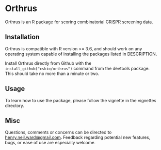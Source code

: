 # Orthrus

Orthrus is an R package for scoring combinatorial CRISPR screening data.

## Installation

Orthrus is compatible with R version >= 3.6, and should work on any operating system capable of installing the packages listed in DESCRIPTION.

Install Orthrus directly from Github with the `install_github("csbio/orthrus")` command from the devtools package. This should take no more than a minute or two.

## Usage

To learn how to use the package, please follow the vignette in the vignettes directory.

## Misc

Questions, comments or concerns can be directed to henry.neil.ward@gmail.com. Feedback regarding potential new features, bugs, or ease of use are especially welcome. 
